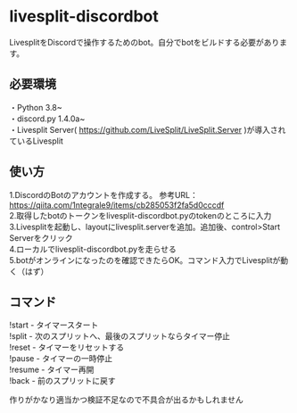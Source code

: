 # livesplit-discordbot
LivesplitをDiscordで操作するためのbot。自分でbotをビルドする必要があります。

## 必要環境
・Python 3.8~  
・discord.py 1.4.0a~  
・Livesplit Server( https://github.com/LiveSplit/LiveSplit.Server )が導入されているLivesplit  

## 使い方
1.DiscordのBotのアカウントを作成する。  参考URL：https://qiita.com/1ntegrale9/items/cb285053f2fa5d0cccdf   
2.取得したbotのトークンをlivesplit-discordbot.pyのtokenのところに入力  
3.Livesplitを起動し、layoutにlivesplit.serverを追加。追加後、control>Start Serverをクリック  
4.ローカルでlivesplit-discordbot.pyを走らせる  
5.botがオンラインになったのを確認できたらOK。コマンド入力でLivesplitが動く（はず）

## コマンド
!start - タイマースタート  
!split - 次のスプリットへ、最後のスプリットならタイマー停止  
!reset - タイマーをリセットする  
!pause - タイマーの一時停止  
!resume - タイマー再開  
!back - 前のスプリットに戻す  

作りがかなり適当かつ検証不足なので不具合が出るかもしれません
